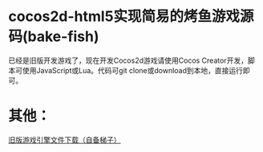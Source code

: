# cocos2d-html5实现简易的烤鱼游戏源码(bake-fish)

已经是旧版开发游戏了，现在开发Cocos2d游戏请使用Cocos Creator开发，脚本可使用JavaScript或Lua。代码可git clone或download到本地，直接运行即可。



# 其他：

[旧版游戏引擎文件下载（自备梯子）](https://code.google.com/archive/p/cocos2d-x/downloads)


﻿